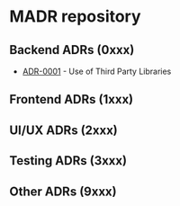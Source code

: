 

<!-- adrlog -->

# MADR repository

## Backend ADRs (0xxx)

* [ADR-0001](0001-third-party-libs.md) - Use of Third Party Libraries

## Frontend ADRs (1xxx)


## UI/UX ADRs (2xxx)


## Testing ADRs (3xxx)


## Other ADRs (9xxx)

<!-- adrlogstop -->










